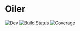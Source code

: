 # Oiler

[![Dev](https://img.shields.io/badge/docs-dev-blue.svg)](https://cossatot.gitlab.io/Oiler.jl/dev)
[![Build Status](https://gitlab.com/cossatot/Oiler.jl/badges/master/build.svg)](https://gitlab.com/cossatot/Oiler.jl/pipelines)
[![Coverage](https://gitlab.com/cossatot/Oiler.jl/badges/master/coverage.svg)](https://gitlab.com/cossatot/Oiler.jl/commits/master)

